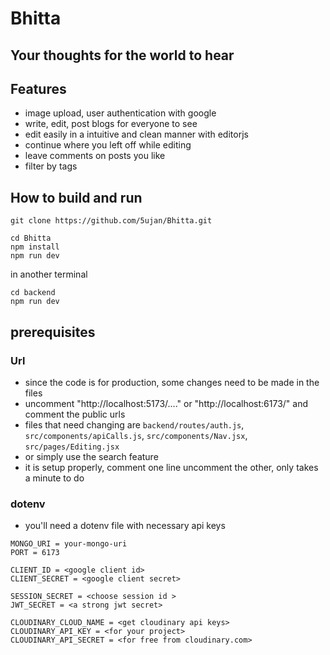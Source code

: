 # Bhitta 
## Your thoughts for the world to hear

## Features 
- image upload, user authentication with google
- write, edit, post blogs for everyone to see
- edit easily in a intuitive and clean manner with editorjs
- continue where you left off while editing
- leave comments on posts you like
- filter by tags

## How to build and run 
```git clone https://github.com/5ujan/Bhitta.git```  
 ```
cd Bhitta
npm install
npm run dev
```
in another terminal
 ```
cd backend    
npm run dev
 ```

## prerequisites
### Url
- since the code is for production, some changes need to be made in the files
- uncomment "http://localhost:5173/...." or "http://localhost:6173/"  and comment the public urls
- files that need changing are ```backend/routes/auth.js```, ```src/components/apiCalls.js```, ```src/components/Nav.jsx```, ```src/pages/Editing.jsx```
- or simply use the search feature
- it is setup properly, comment one line uncomment the other, only takes a minute to do 
### dotenv
- you'll need a dotenv file with necessary api keys
```
MONGO_URI = your-mongo-uri
PORT = 6173

CLIENT_ID = <google client id>
CLIENT_SECRET = <google client secret> 

SESSION_SECRET = <choose session id >
JWT_SECRET = <a strong jwt secret>

CLOUDINARY_CLOUD_NAME = <get cloudinary api keys>
CLOUDINARY_API_KEY = <for your project>
CLOUDINARY_API_SECRET = <for free from cloudinary.com>
